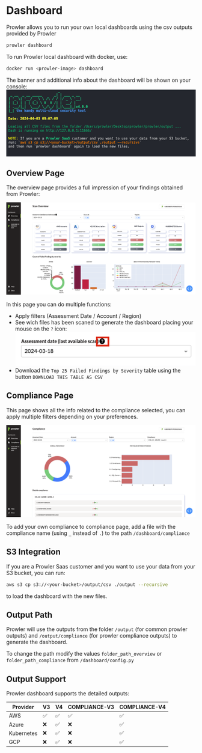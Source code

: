 # Dashboard
Prowler allows you to run your own local dashboards using the csv outputs provided by Prowler

```sh
prowler dashboard
```

To run Prowler local dashboard with docker, use: 

```sh
docker run <prowler-image> dashboard
```

The banner and additional info about the dashboard will be shown on your console:
<img src="./img/dashboard/dashboard-banner.png">

## Overview Page

The overview page provides a full impression of your findings obtained from Prowler:

<img src="./img/dashboard/dashboard-overview.png">

In this page you can do multiple functions:
* Apply filters (Assessment Date / Account / Region)
* See wich files has been scaned to generate the dashboard placing your mouse on the `?` icon:
    <img src="./img/dashboard/dashboard-files-scanned.png">
* Download the `Top 25 Failed Findings by Severity` table using the button `DOWNLOAD THIS TABLE AS CSV`

## Compliance Page

This page shows all the info related to the compliance selected, you can apply multiple filters depending on your preferences.

<img src="./img/dashboard/dashboard-compliance.png">

To add your own compliance to compliance page, add a file with the compliance name (using `_` instead of `.`) to the path `/dashboard/compliance`

## S3 Integration

If you are a Prowler Saas customer and you want to use your data from your S3 bucket, you can run:

```sh
aws s3 cp s3://<your-bucket>/output/csv ./output --recursive
```
to load the dashboard with the new files.

## Output Path

Prowler will use the outputs from the folder `/output` (for common prowler outputs) and `/output/compliance` (for prowler compliance outputs) to generate the dashboard.

To change the path modify the values `folder_path_overview` or `folder_path_compliance` from `/dashboard/config.py`

## Output Support

Prowler dashboard supports the detailed outputs:

| Provider | V3 | V4 | COMPLIANCE-V3 | COMPLIANCE-V4|
|---|---|---|---|---|
| AWS | ✅ | ✅ | ✅ | ✅ |
| Azure | ❌ | ✅ | ❌ | ✅ |
| Kubernetes | ❌ | ✅ | ❌ | ✅ |
| GCP | ❌ | ✅ | ❌ | ✅ |

